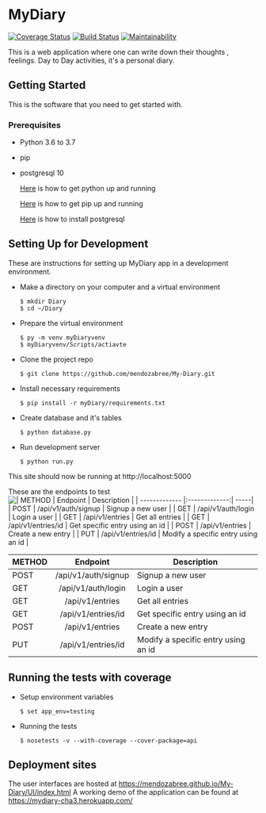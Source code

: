 # MyDiary
[![Coverage Status](https://coveralls.io/repos/github/mendozabree/MyDiary/badge.svg?branch=without_tests)](https://coveralls.io/github/mendozabree/MyDiary?branch=without_tests)
[![Build Status](https://travis-ci.com/mendozabree/MyDiary.svg?branch=without_tests)](https://travis-ci.com/mendozabree/MyDiary)
[![Maintainability](https://api.codeclimate.com/v1/badges/4d73ae24b5343edbc393/maintainability)](https://codeclimate.com/github/mendozabree/MyDiary/maintainability)

This is a web application where one can write down their thoughts , feelings. Day to Day activities, it's a personal diary.

## Getting Started
This is the software that you need to get started with.

### Prerequisites

* Python 3.6 to 3.7
* pip
* postgresql 10


  [Here](https://www.python.org/getit/) is how to get python up and running

  [Here](https://pip.pypa.io/en/stable/installing/) is how to get pip up and running

  [Here](http://www.postgresqltutorial.com/install-postgresql/) is how to install postgresql


## Setting Up for Development
These are instructions for setting up MyDiary app in a development environment.

* Make a directory on your computer and a virtual environment
  ```
  $ mkdir Diary
  $ cd ~/Diary
  ```

* Prepare the virtual environment
    ```
    $ py -m venv myDiaryvenv
    $ myDiaryvenv/Scripts/actiavte
    ```

* Clone the project repo
  ```
  $ git clone https://github.com/mendozabree/My-Diary.git
  ```


* Install necessary requirements
  ```
  $ pip install -r myDiary/requirements.txt
  ```

* Create database and it's tables
  ```
  $ python database.py
  ```

* Run development server
  ```
  $ python run.py
  ```

This site should now be running at http://localhost:5000

These are the endpoints to test
![| METHOD       | Endpoint           | Description  |
| ------------- |:-------------:| -----|
| POST      | /api/v1/auth/signup | Signup a new user |
| GET      | /api/v1/auth/login | Login a user |
| GET      | /api/v1/entries | Get all entries |
| GET      | /api/v1/entries/id      | Get specific entry using an id |
| POST | /api/v1/entries      | Create a new entry |
| PUT      | /api/v1/entries/id      | Modify a specific entry using an id |](https://github.com/mendozabree/MyDiary/blob/without_tests/endpoints.PNG)

| METHOD       | Endpoint           | Description  |
| ------------- |:-------------:| -----|
| POST      | /api/v1/auth/signup | Signup a new user |
| GET      | /api/v1/auth/login | Login a user |
| GET      | /api/v1/entries | Get all entries |
| GET      | /api/v1/entries/id      | Get specific entry using an id |
| POST | /api/v1/entries      | Create a new entry |
| PUT      | /api/v1/entries/id      | Modify a specific entry using an id |

## Running the tests with coverage

* Setup environment variables
  ```
  $ set app_env=testing
  ```

* Running the tests
  ```
  $ nosetests -v --with-coverage --cover-package=api
  ```

## Deployment sites
The user interfaces are hosted at https://mendozabree.github.io/My-Diary/UI/index.html
A working demo of the application can be found at https://mydiary-cha3.herokuapp.com/
